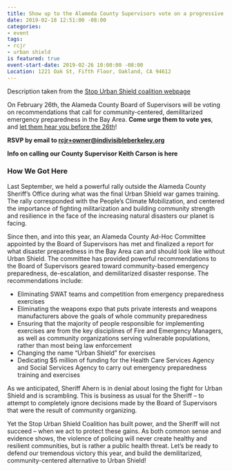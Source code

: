 ```yaml
---
title: Show up to the Alameda County Supervisors vote on a progressive Urban Shield
date: 2019-02-18 12:51:00 -08:00
categories:
- event
tags:
- rcjr
- urban shield
is featured: true
event-start-date: 2019-02-26 10:00:00 -08:00
Location: 1221 Oak St, Fifth Floor, Oakland, CA 94612
---
```


Description taken from the [Stop Urban Shield coalition webpage](http://stopurbanshield.org/feb-26-urban-shield-is-gone-lets-keep-it-that-way/)

On February 26th, the Alameda County Board of Supervisors will be voting on recommendations that call for community-centered, demilitarized emergency preparedness in the Bay Area. **Come urge them to vote yes**, and [let them hear you before the 26th](https://indivisibleberkeley.org/action/ac-supes-call-urban-shield)!

**RSVP by email to [rcjr+owner@indivisibleberkeley.org](mailto:rcjr+owner@indivisibleberkeley.org)**

**Info on calling our County Supervisor Keith Carson is here**

### How We Got Here

Last September, we held a powerful rally outside the Alameda County Sheriff’s Office during what was the final Urban Shield war games training. The rally corresponded with the People’s Climate Mobilization, and centered the importance of fighting militarization and building community strength and resilience in the face of the increasing natural disasters our planet is facing.

Since then, and into this year, an Alameda County Ad-Hoc Committee appointed by the Board of Supervisors has met and finalized a report for what disaster preparedness in the Bay Area can and should look like without Urban Shield. The committee has provided powerful recommendations to the Board of Supervisors geared toward community-based emergency preparedness, de-escalation, and demilitarized disaster response. The recommendations include:

 -   Eliminating SWAT teams and competition from emergency preparedness exercises
 -   Eliminating the weapons expo that puts private interests and weapons manufacturers above the goals of whole community preparedness
 -   Ensuring that the majority of people responsible for implementing exercises are from the key disciplines of Fire and Emergency Managers, as well as community organizations serving vulnerable populations, rather than most being law enforcement
 -   Changing the name “Urban Shield” for exercises
 -   Dedicating $5 million of funding for the Health Care Services Agency and Social Services Agency to carry out emergency preparedness training and exercises

As we anticipated, Sheriff Ahern is in denial about losing the fight for Urban Shield and is scrambling. This is business as usual for the Sheriff – to attempt to completely ignore decisions made by the Board of Supervisors that were the result of community organizing.

Yet the Stop Urban Shield Coalition has built power, and the Sheriff will not succeed – when we act to protect these gains. As both common sense and evidence shows, the violence of policing will never create healthy and resilient communities, but is rather a public health threat. Let’s be ready to defend our tremendous victory this year, and build the demilitarized, community-centered alternative to Urban Shield!
